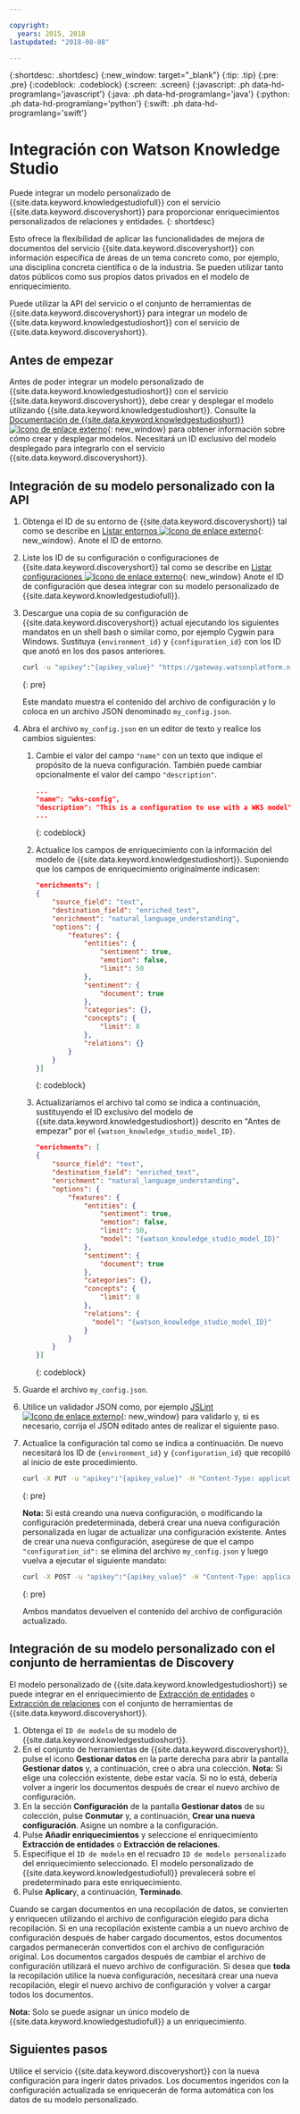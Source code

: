```yaml
---

copyright:
  years: 2015, 2018
lastupdated: "2018-08-08"

---
```


{:shortdesc: .shortdesc}
{:new_window: target="_blank"}
{:tip: .tip}
{:pre: .pre}
{:codeblock: .codeblock}
{:screen: .screen}
{:javascript: .ph data-hd-programlang='javascript'}
{:java: .ph data-hd-programlang='java'}
{:python: .ph data-hd-programlang='python'}
{:swift: .ph data-hd-programlang='swift'}

# Integración con Watson Knowledge Studio

Puede integrar un modelo personalizado de {{site.data.keyword.knowledgestudiofull}} con el servicio {{site.data.keyword.discoveryshort}} para proporcionar enriquecimientos personalizados de relaciones y entidades.
{: shortdesc}

Esto ofrece la flexibilidad de aplicar las funcionalidades de mejora de documentos del servicio {{site.data.keyword.discoveryshort}} con información específica de áreas de un tema concreto como, por ejemplo, una disciplina concreta científica o de la industria. Se pueden utilizar tanto datos públicos como sus propios datos privados en el modelo de enriquecimiento.

Puede utilizar la API del servicio o el conjunto de herramientas de {{site.data.keyword.discoveryshort}} para integrar un modelo de {{site.data.keyword.knowledgestudioshort}} con el servicio de {{site.data.keyword.discoveryshort}}.

## Antes de empezar

Antes de poder integrar un modelo personalizado de {{site.data.keyword.knowledgestudioshort}} con el servicio {{site.data.keyword.discoveryshort}}, debe crear y desplegar el modelo utilizando {{site.data.keyword.knowledgestudioshort}}. Consulte la [Documentación de {{site.data.keyword.knowledgestudioshort}} ![Icono de enlace externo](../../icons/launch-glyph.svg "Icono de enlace externo")](https://console.bluemix.net/docs/services/knowledge-studio/tutorials-create-project.html#wks_tutintro){: new_window} para obtener información sobre cómo crear y desplegar modelos. Necesitará un ID exclusivo del modelo desplegado para integrarlo con el servicio {{site.data.keyword.discoveryshort}}.

## Integración de su modelo personalizado con la API

1.  Obtenga el ID de su entorno de {{site.data.keyword.discoveryshort}} tal como se describe en [Listar entornos ![Icono de enlace externo](../../icons/launch-glyph.svg "Icono de enlace externo")](https://www.ibm.com/watson/developercloud/discovery/api/v1/#list_environments){: new_window}. Anote el ID de entorno.
1.  Liste los ID de su configuración o configuraciones de {{site.data.keyword.discoveryshort}} tal como se describe en [Listar configuraciones ![Icono de enlace externo](../../icons/launch-glyph.svg "Icono de enlace externo")](https://www.ibm.com/watson/developercloud/discovery/api/v1/#list_configurations){: new_window} Anote el ID de configuración que desea integrar con su modelo personalizado de {{site.data.keyword.knowledgestudiofull}}.
1.  Descargue una copia de su configuración de {{site.data.keyword.discoveryshort}} actual ejecutando los siguientes mandatos en un shell bash o similar como, por ejemplo Cygwin para Windows. Sustituya `{environment_id}` y `{configuration_id}` con los ID que anotó en los dos pasos anteriores.

    ```bash
    curl -u "apikey":"{apikey_value}" "https://gateway.watsonplatform.net/discovery/api/v1/environments/{environment_id}/configurations/{configuration_id}?version=2017-11-07" > my_config.json
    ```
    {: pre}

    Este mandato muestra el contenido del archivo de configuración y lo coloca en un archivo JSON denominado `my_config.json`.
1.  Abra el archivo `my_config.json` en un editor de texto y realice los cambios siguientes:
    1.  Cambie el valor del campo `"name"` con un texto que indique el propósito de la nueva configuración. También puede cambiar opcionalmente el valor del campo `"description"`.

        ```json
        ...
        "name": "wks-config",
        "description": "This is a configuration to use with a WKS model",
        ...
        ```
        {: codeblock}

    1.  Actualice los campos de enriquecimiento con la información del modelo de {{site.data.keyword.knowledgestudioshort}}. Suponiendo que los campos de enriquecimiento originalmente indicasen:

        ```json
        "enrichments": [
        {
            "source_field": "text",
            "destination_field": "enriched_text",
            "enrichment": "natural_language_understanding",
            "options": {
                "features": {
                    "entities": {
                        "sentiment": true,
                        "emotion": false,
                        "limit": 50
                    },
                    "sentiment": {
                        "document": true
                    },
                    "categories": {},
                    "concepts": {
                        "limit": 8
                    },
                    "relations": {}
                }
            }
        }]
        ```
        {: codeblock}

    1.  Actualizaríamos el archivo tal como se indica a continuación, sustituyendo el ID exclusivo del modelo de {{site.data.keyword.knowledgestudioshort}} descrito en "Antes de empezar" por el `{watson_knowledge_studio_model_ID}`.

        ```json
        "enrichments": [
        {
            "source_field": "text",
            "destination_field": "enriched_text",
            "enrichment": "natural_language_understanding",
            "options": {
                "features": {
                    "entities": {
                        "sentiment": true,
                        "emotion": false,
                        "limit": 50,
                        "model": "{watson_knowledge_studio_model_ID}"
                    },
                    "sentiment": {
                        "document": true
                    },
                    "categories": {},
                    "concepts": {
                        "limit": 8
                    },
                    "relations": {
                      "model": "{watson_knowledge_studio_model_ID}"
                    }
                }
            }
        }]
        ```
        {: codeblock}

1.  Guarde el archivo `my_config.json`.
1.  Utilice un validador JSON como, por ejemplo [JSLint ![Icono de enlace externo](../../icons/launch-glyph.svg "Icono de enlace externo")](http://jslint.com){: new_window} para validarlo y, si es necesario, corrija el JSON editado antes de realizar el siguiente paso.
1.  Actualice la configuración tal como se indica a continuación. De nuevo necesitará los ID de `{environment_id}` y `{configuration_id}` que recopiló al inicio de este procedimiento.

    ```bash
    curl -X PUT -u "apikey":"{apikey_value}" -H "Content-Type: application/json" -d @my_config.json "https://gateway.watsonplatform.net/discovery/api/v1/environments/{environment_id}/configurations/{configuration_id}?version=2017-11-07"
    ```
    {: pre}

    **Nota:** Si está creando una nueva configuración, o modificando la configuración predeterminada, deberá crear una nueva configuración personalizada en lugar de actualizar una configuración existente. Antes de crear una nueva configuración, asegúrese de que el campo `"configuration_id":` se elimina del archivo `my_config.json` y luego vuelva a ejecutar el siguiente mandato:

    ```bash
    curl -X POST -u "apikey":"{apikey_value}" -H "Content-Type: application/json" -d @my_config.json "https://gateway.watsonplatform.net/discovery/api/v1/environments/{environment_id}/configurations?version=2017-11-07"
    ```
    {: pre}

    Ambos mandatos devuelven el contenido del archivo de configuración actualizado.

## Integración de su modelo personalizado con el conjunto de herramientas de Discovery

El modelo personalizado de {{site.data.keyword.knowledgestudioshort}} se puede integrar en el enriquecimiento de [Extracción de entidades](/docs/services/discovery/building.html#entity-extraction) o [Extracción de relaciones](/docs/services/discovery/building.html#relation-extraction) con el conjunto de herramientas de {{site.data.keyword.discoveryshort}}.

1. Obtenga el `ID de modelo` de su modelo de {{site.data.keyword.knowledgestudioshort}}.
1. En el conjunto de herramientas de {{site.data.keyword.discoveryshort}}, pulse el icono **Gestionar datos** en la parte derecha para abrir la pantalla **Gestionar datos** y, a continuación, cree o abra una colección. **Nota:** Si elige una colección existente, debe estar vacía. Si no lo está, debería volver a ingerir los documentos después de crear el nuevo archivo de configuración.
1. En la sección **Configuración** de la pantalla **Gestionar datos** de su colección, pulse **Conmutar** y, a continuación, **Crear una nueva configuración**. Asigne un nombre a la configuración. 
1. Pulse **Añadir enriquecimientos** y seleccione el enriquecimiento **Extracción de entidades** o **Extracción de relaciones**.
1. Especifique el `ID de modelo` en el recuadro `ID de modelo personalizado` del enriquecimiento seleccionado. El modelo personalizado de {{site.data.keyword.knowledgestudiofull}} prevalecerá sobre el predeterminado para este enriquecimiento. 
1. Pulse **Aplicar**y, a continuación, **Terminado**.

Cuando se cargan documentos en una recopilación de datos, se convierten y enriquecen utilizando el archivo de configuración elegido para dicha recopilación. Si en una recopilación existente cambia a un nuevo archivo de configuración después de haber cargado documentos, estos documentos cargados permanecerán convertidos con el archivo de configuración original. Los documentos cargados después de cambiar el archivo de configuración utilizará el nuevo archivo de configuración. Si desea que **toda** la recopilación utilice la nueva configuración, necesitará crear una nueva recopilación, elegir el nuevo archivo de configuración y volver a cargar todos los documentos.

**Nota:** Solo se puede asignar un único modelo de {{site.data.keyword.knowledgestudiofull}} a un enriquecimiento.

## Siguientes pasos

Utilice el servicio {{site.data.keyword.discoveryshort}} con la nueva configuración para ingerir datos privados. Los documentos ingeridos con la configuración actualizada se enriquecerán de forma automática con los datos de su modelo personalizado.

